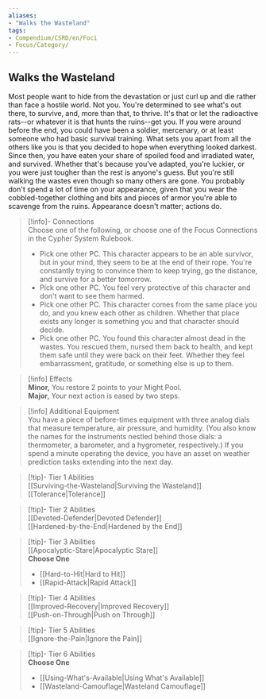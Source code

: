 ```yaml
---
aliases:
- "Walks the Wasteland"
tags:
- Compendium/CSRD/en/Foci
- Focus/Category/
---
```


  
## Walks the Wasteland  
Most people want to hide from the devastation or just curl up and die rather than face a hostile world. Not you. You're determined to see what's out there, to survive, and, more than that, to thrive. It's that or let the radioactive rats--or whatever it is that hunts the ruins--get you. If you were around before the end, you could have been a soldier, mercenary, or at least someone who had basic survival training. What sets you apart from all the others like you is that you decided to hope when everything looked darkest. Since then, you have eaten your share of spoiled food and irradiated water, and survived. Whether that's because you've adapted, you're luckier, or you were just tougher than the rest is anyone's guess. But you're still walking the wastes even though so many others are gone. You probably don't spend a lot of time on your appearance, given that you wear the cobbled-together clothing and bits and pieces of armor you're able to scavenge from the ruins. Appearance doesn't matter; actions do.  

>[!info]- Connections  
>Choose one of the following, or choose one of the Focus Connections in the Cypher System Rulebook.  
>- Pick one other PC. This character appears to be an able survivor, but in your mind, they seem to be at the end of their rope. You're constantly trying to convince them to keep trying, go the distance, and survive for a better tomorrow.  
>- Pick one other PC. You feel very protective of this character and don't want to see them harmed.  
>- Pick one other PC. This character comes from the same place you do, and you knew each other as children. Whether that place exists any longer is something you and that character should decide.  
>- Pick one other PC. You found this character almost dead in the wastes. You rescued them, nursed them back to health, and kept them safe until they were back on their feet. Whether they feel embarrassment, gratitude, or something else is up to them.  

>[!info] Effects  
>**Minor,** You restore 2 points to your Might Pool.  
>**Major,** Your next action is eased by two steps.  

>[!info] Additional Equipment  
>You have a piece of before-times equipment with three analog dials that measure temperature, air pressure, and humidity. (You also know the names for the instruments nestled behind those dials: a thermometer, a barometer, and a hygrometer, respectively.) If you spend a minute operating the device, you have an asset on weather prediction tasks extending into the next day.  


>[!tip]- Tier 1 Abilities  
> [[Surviving-the-Wasteland|Surviving the Wasteland]]  
> [[Tolerance|Tolerance]]  


>[!tip]- Tier 2 Abilities  
> [[Devoted-Defender|Devoted Defender]]  
> [[Hardened-by-the-End|Hardened by the End]]  


>[!tip]- Tier 3 Abilities  
> [[Apocalyptic-Stare|Apocalyptic Stare]]  
> **Choose One**  
>- [[Hard-to-Hit|Hard to Hit]]  
>- [[Rapid-Attack|Rapid Attack]]  


>[!tip]- Tier 4 Abilities  
> [[Improved-Recovery|Improved Recovery]]  
> [[Push-on-Through|Push on Through]]  


>[!tip]- Tier 5 Abilities  
> [[Ignore-the-Pain|Ignore the Pain]]  


>[!tip]- Tier 6 Abilities  
> **Choose One**  
>- [[Using-What's-Available|Using What's Available]]  
>- [[Wasteland-Camouflage|Wasteland Camouflage]]